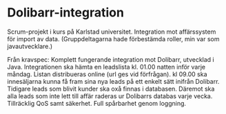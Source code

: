# Dolibarr-integration
Scrum-projekt i kurs på Karlstad universitet. Integration mot affärssystem för import av data.
(Gruppdeltagarna hade förbestämda roller, min var som javautvecklare.) 

Från kravspec: 
Komplett fungerande integration mot Dolibarr, utvecklad i Java. Integrationen ska hämta en leadslista kl. 01.00 natten inför varje måndag. Listan distribueras online (url ges vid förfrågan). kl 09.00 ska innesäljarna kunna få fram sina nya leads på ett enkelt sätt inifrån Dolibarr. Tidigare leads som blivit kunder ska oxå finnas i databasen. Däremot ska alla leads som inte lett till affär raderas ur Dolibarrs databas varje vecka.
Tillräcklig QoS samt säkerhet.
Full spårbarhet genom loggning.
